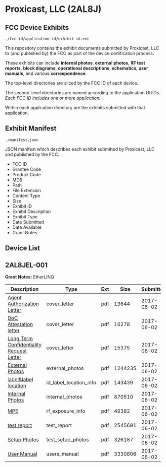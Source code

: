 # Proxicast, LLC (2AL8J)
## FCC Device Exhibits

```
./fcc-id/application-id/exhibit-id.ext
```

This repository contains the exhibit documents submitted by Proxicast, LLC to (and published by) the FCC as part of the device certification process.

These exhibits can include **internal photos**, **external photos**, **RF test reports**, **block diagrams**, **operational descriptions**, **schematics**, **user manuals**, and various **correspondence**.

The top-level directories are sliced by the FCC ID of each device.

The second-level directories are named according to the application UUIDs. *Each FCC ID includes one or more application.*

Within each application directory are the exhibits submitted with that application. 

## Exhibit Manifest

```
./manifest.json
```

JSON manifest which describes each exhibit submitted by Proxicast, LLC and published by the FCC.

- FCC ID
- Grantee Code
- Product Code
- MD5
- Path
- File Extension
- Content Type
- Size
- Exhibit ID
- Exhibit Description
- Exhibit Type
- Date Submitted
- Date Available
- Grant Notes

## Device List
## 2AL8JEL-001
**Grant Notes:** EtherLINQ

| Description | Type | Ext | Size | Submitted | Available |
| ----------- | ---- | --- | ---- | --------- | --------- |
| [Agent Authorization Letter](2AL8JEL-001/d24ce50b3e169ea10cd573e5138b2c35/3411734.pdf) | cover_letter | pdf | 13644 | 2017-06-02 | 2017-06-02 |
| [DoC Attestation letter](2AL8JEL-001/d24ce50b3e169ea10cd573e5138b2c35/3411737.pdf) | cover_letter | pdf | 16278 | 2017-06-02 | 2017-06-02 |
| [Long Term Confidentiality Request Letter](2AL8JEL-001/d24ce50b3e169ea10cd573e5138b2c35/3411741.pdf) | cover_letter | pdf | 15375 | 2017-06-02 | 2017-06-02 |
| [External Photos](2AL8JEL-001/d24ce50b3e169ea10cd573e5138b2c35/3411738.pdf) | external_photos | pdf | 1244235 | 2017-06-02 | 2017-06-02 |
| [label&label location](2AL8JEL-001/d24ce50b3e169ea10cd573e5138b2c35/3411740.pdf) | id_label_location_info | pdf | 143439 | 2017-06-02 | 2017-06-02 |
| [Internal Photos](2AL8JEL-001/d24ce50b3e169ea10cd573e5138b2c35/3411739.pdf) | internal_photos | pdf | 870510 | 2017-06-02 | 2017-06-02 |
| [MPE](2AL8JEL-001/d24ce50b3e169ea10cd573e5138b2c35/3411742.pdf) | rf_exposure_info | pdf | 49382 | 2017-06-02 | 2017-06-02 |
| [test report](2AL8JEL-001/d24ce50b3e169ea10cd573e5138b2c35/3411735.pdf) | test_report | pdf | 2545691 | 2017-06-02 | 2017-06-02 |
| [Setup Photos](2AL8JEL-001/d24ce50b3e169ea10cd573e5138b2c35/3411745.pdf) | test_setup_photos | pdf | 326187 | 2017-06-02 | 2017-06-02 |
| [User Manual](2AL8JEL-001/d24ce50b3e169ea10cd573e5138b2c35/3411746.pdf) | users_manual | pdf | 3330806 | 2017-06-02 | 2017-06-02 |
